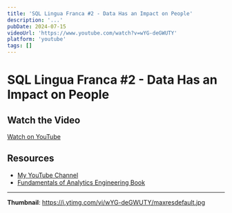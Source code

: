 ```yaml
---
title: 'SQL Lingua Franca #2 - Data Has an Impact on People'
description: '...'
pubDate: 2024-07-15
videoUrl: 'https://www.youtube.com/watch?v=wYG-deGWUTY'
platform: 'youtube'
tags: []
---
```


# SQL Lingua Franca #2 - Data Has an Impact on People



## Watch the Video

[Watch on YouTube](https://www.youtube.com/watch?v=wYG-deGWUTY)

## Resources

- [My YouTube Channel](https://www.youtube.com/juanalytics)
- [Fundamentals of Analytics Engineering Book](https://www.amazon.com/author/jmperafan)

---

**Thumbnail**: https://i.ytimg.com/vi/wYG-deGWUTY/maxresdefault.jpg
